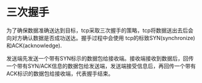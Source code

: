 # 三次握手

为了确保数据准确送达到目标，tcp采取三次握手的策略，tcp将数据送出去后会向对方确认数据是否成功送达。握手过程中会使用
tcp的标致SYN(synchronize)和ACK(acknowledge).

发送端先发送一个带有SYN标示的数据包给接收端。接收端接收到数据后，回传一个带有SYN/ACK信息的数据包给发送端，发送端接受信息后，再回传一个带有ACK标识的数据包给接收端，代表握手结束。